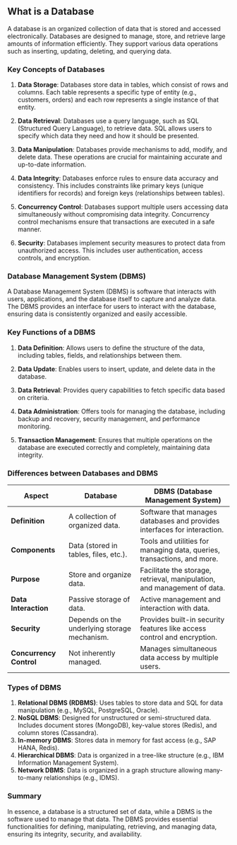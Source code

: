 ## What is a Database 

A database is an organized collection of data that is stored and accessed electronically. Databases are designed to manage, store, and retrieve large amounts of information efficiently. They support various data operations such as inserting, updating, deleting, and querying data.

### Key Concepts of Databases

1. **Data Storage**: Databases store data in tables, which consist of rows and columns. Each table represents a specific type of entity (e.g., customers, orders) and each row represents a single instance of that entity.

2. **Data Retrieval**: Databases use a query language, such as SQL (Structured Query Language), to retrieve data. SQL allows users to specify which data they need and how it should be presented.

3. **Data Manipulation**: Databases provide mechanisms to add, modify, and delete data. These operations are crucial for maintaining accurate and up-to-date information.

4. **Data Integrity**: Databases enforce rules to ensure data accuracy and consistency. This includes constraints like primary keys (unique identifiers for records) and foreign keys (relationships between tables).

5. **Concurrency Control**: Databases support multiple users accessing data simultaneously without compromising data integrity. Concurrency control mechanisms ensure that transactions are executed in a safe manner.

6. **Security**: Databases implement security measures to protect data from unauthorized access. This includes user authentication, access controls, and encryption.

### Database Management System (DBMS)

A Database Management System (DBMS) is software that interacts with users, applications, and the database itself to capture and analyze data. The DBMS provides an interface for users to interact with the database, ensuring data is consistently organized and easily accessible.

### Key Functions of a DBMS

1. **Data Definition**: Allows users to define the structure of the data, including tables, fields, and relationships between them.

2. **Data Update**: Enables users to insert, update, and delete data in the database.

3. **Data Retrieval**: Provides query capabilities to fetch specific data based on criteria.

4. **Data Administration**: Offers tools for managing the database, including backup and recovery, security management, and performance monitoring.

5. **Transaction Management**: Ensures that multiple operations on the database are executed correctly and completely, maintaining data integrity.

### Differences between Databases and DBMS

| Aspect                  | Database                                     | DBMS (Database Management System)                       |
|-------------------------|----------------------------------------------|---------------------------------------------------------|
| **Definition**          | A collection of organized data.              | Software that manages databases and provides interfaces for interaction. |
| **Components**          | Data (stored in tables, files, etc.).        | Tools and utilities for managing data, queries, transactions, and more.  |
| **Purpose**             | Store and organize data.                     | Facilitate the storage, retrieval, manipulation, and management of data. |
| **Data Interaction**    | Passive storage of data.                     | Active management and interaction with data.            |
| **Security**            | Depends on the underlying storage mechanism. | Provides built-in security features like access control and encryption. |
| **Concurrency Control** | Not inherently managed.                      | Manages simultaneous data access by multiple users.     |

### Types of DBMS

1. **Relational DBMS (RDBMS)**: Uses tables to store data and SQL for data manipulation (e.g., MySQL, PostgreSQL, Oracle).
2. **NoSQL DBMS**: Designed for unstructured or semi-structured data. Includes document stores (MongoDB), key-value stores (Redis), and column stores (Cassandra).
3. **In-memory DBMS**: Stores data in memory for fast access (e.g., SAP HANA, Redis).
4. **Hierarchical DBMS**: Data is organized in a tree-like structure (e.g., IBM Information Management System).
5. **Network DBMS**: Data is organized in a graph structure allowing many-to-many relationships (e.g., IDMS).

### Summary

In essence, a database is a structured set of data, while a DBMS is the software used to manage that data. The DBMS provides essential functionalities for defining, manipulating, retrieving, and managing data, ensuring its integrity, security, and availability.
